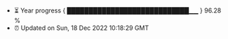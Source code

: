 - ⏳ Year progress { ████████████████████████████▁▁ } 96.28 %
- ⏰ Updated on Sun, 18 Dec 2022 10:18:29 GMT

